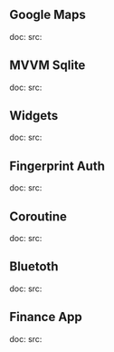 ## Google Maps

doc:
src:

 
 ## MVVM Sqlite

doc:
src:
 
## Widgets

doc:
src:
 
## Fingerprint Auth

doc:
src:
 
## Coroutine

doc:
src:

## Bluetoth

doc:
src:
 
## Finance App

doc:
src:

